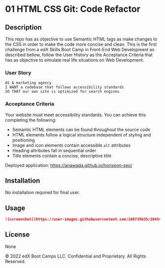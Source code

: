 # 01 HTML CSS Git: Code Refactor

## Description 

This repo has as objective to use Semantic HTML tags as make changes to the CSS in order to make the code more concise and clean. This is the first challenge from a edX Skills Boot Camp in Front-End Web Development as described bellow, follow the User History as the Acceptance Criteria that has as objective to simulate real life situations on Web Development.

### User Story

```
AS A marketing agency
I WANT a codebase that follows accessibility standards
SO THAT our own site is optimized for search engines
```

### Acceptance Criteria

Your website must meet accessibility standards. You can achieve this completing the following:

* Semantic HTML elements can be found throughout the source code
* HTML elements follow a logical structure independent of styling and positioning
* Image and icon elements contain accessible `alt` attributes
* Heading attributes fall in sequential order
* Title elements contain a concise, descriptive title

Deployed application: https://anawada.github.io/horiseon-seo/

## Installation

No installation required for final user.


## Usage 


```md
![screenshot](https://user-images.githubusercontent.com/108739635/204547034-366e13b7-ad5b-43c6-b6d6-5e583552cd5d.png)
```


## License

None


© 2022 edX Boot Camps LLC. Confidential and Proprietary. All Rights Reserved.
